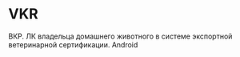 # VKR
ВКР. ЛК владельца домашнего животного в системе экспортной ветеринарной сертификации. Android
